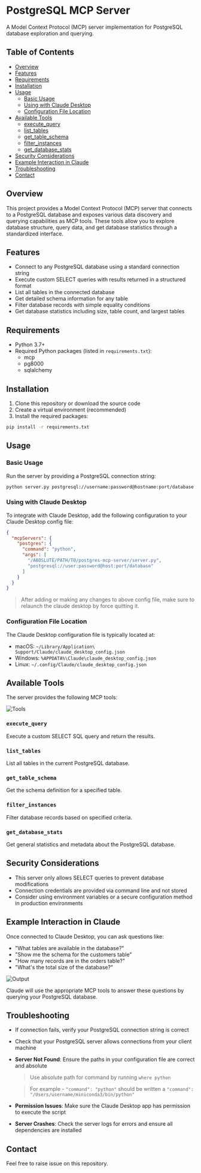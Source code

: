 # PostgreSQL MCP Server

A Model Context Protocol (MCP) server implementation for PostgreSQL database exploration and querying.

## Table of Contents
- [Overview](#overview)
- [Features](#features)
- [Requirements](#requirements)
- [Installation](#installation)
- [Usage](#usage)
  - [Basic Usage](#basic-usage)
  - [Using with Claude Desktop](#using-with-claude-desktop)
  - [Configuration File Location](#configuration-file-location)
- [Available Tools](#available-tools)
  - [execute_query](#execute_query)
  - [list_tables](#list_tables)
  - [get_table_schema](#get_table_schema)
  - [filter_instances](#filter_instances)
  - [get_database_stats](#get_database_stats)
- [Security Considerations](#security-considerations)
- [Example Interaction in Claude](#example-interaction-in-claude)
- [Troubleshooting](#troubleshooting)
- [Contact](#contact)

## Overview

This project provides a Model Context Protocol (MCP) server that connects to a PostgreSQL database and exposes various data discovery and querying capabilities as MCP tools. These tools allow you to explore database structure, query data, and get database statistics through a standardized interface.

## Features

- Connect to any PostgreSQL database using a standard connection string
- Execute custom SELECT queries with results returned in a structured format
- List all tables in the connected database
- Get detailed schema information for any table
- Filter database records with simple equality conditions
- Get database statistics including size, table count, and largest tables

## Requirements

- Python 3.7+
- Required Python packages (listed in `requirements.txt`):
  - mcp
  - pg8000
  - sqlalchemy

## Installation

1. Clone this repository or download the source code
2. Create a virtual environment (recommended)
3. Install the required packages:

```bash
pip install -r requirements.txt
```

## Usage

### Basic Usage

Run the server by providing a PostgreSQL connection string:

```bash
python server.py postgresql://username:password@hostname:port/database
```

### Using with Claude Desktop

To integrate with Claude Desktop, add the following configuration to your Claude Desktop config file:

```json
{
  "mcpServers": {
    "postgres": {
      "command": "python",
      "args": [
        "/ABOSLUTE/PATH/TO/postgres-mcp-server/server.py",
        "postgresql://user:password@host:port/database"
      ]
    }
  }
}
```

> After adding or making any changes to above config file, make sure to relaunch the claude desktop by force quitting it.

### Configuration File Location

The Claude Desktop configuration file is typically located at:
- macOS: `~/Library/Application\ Support/Claude/claude_desktop_config.json`
- Windows: `%APPDATA%\Claude\claude_desktop_config.json`
- Linux: `~/.config/Claude/claude_desktop_config.json`

## Available Tools

The server provides the following MCP tools:

![Tools](images/tools.png)

### `execute_query`
Execute a custom SELECT SQL query and return the results.

### `list_tables`
List all tables in the current PostgreSQL database.

### `get_table_schema`
Get the schema definition for a specified table.

### `filter_instances`
Filter database records based on specified criteria.

### `get_database_stats`
Get general statistics and metadata about the PostgreSQL database.

## Security Considerations

- This server only allows SELECT queries to prevent database modifications
- Connection credentials are provided via command line and not stored
- Consider using environment variables or a secure configuration method in production environments

## Example Interaction in Claude

Once connected to Claude Desktop, you can ask questions like:

- "What tables are available in the database?"
- "Show me the schema for the customers table"
- "How many records are in the orders table?"
- "What's the total size of the database?"

![Output](images/claude.png)

Claude will use the appropriate MCP tools to answer these questions by querying your PostgreSQL database.

## Troubleshooting

- If connection fails, verify your PostgreSQL connection string is correct
- Check that your PostgreSQL server allows connections from your client machine

- **Server Not Found**: Ensure the paths in your configuration file are correct and absolute

    > Use absolute path for command by running `where python`

    > For example - `"command": "python"` should be written a `"command": "/Users/username/miniconda3/bin/python"`

- **Permission Issues**: Make sure the Claude Desktop app has permission to execute the script
- **Server Crashes**: Check the server logs for errors and ensure all dependencies are installed

## Contact

Feel free to raise issue on this repository.
